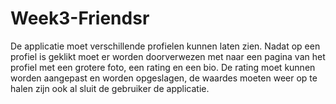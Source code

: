 # Week3-Friendsr

De applicatie moet verschillende profielen kunnen laten zien. Nadat op een profiel is geklikt moet er worden doorverwezen met naar een pagina 
van het profiel met een grotere foto, een rating en een bio. De rating moet kunnen worden aangepast en worden opgeslagen, de waardes moeten 
weer op te halen zijn ook al sluit de gebruiker de applicatie.

<img src="">
<img src="">
